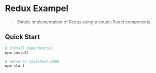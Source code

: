 # Redux Exampel

> Simple implementation of Redux using a couple React components.

## Quick Start

```bash
# Install dependencies
npm install

# Serve on localhost:3000
npm start
```
